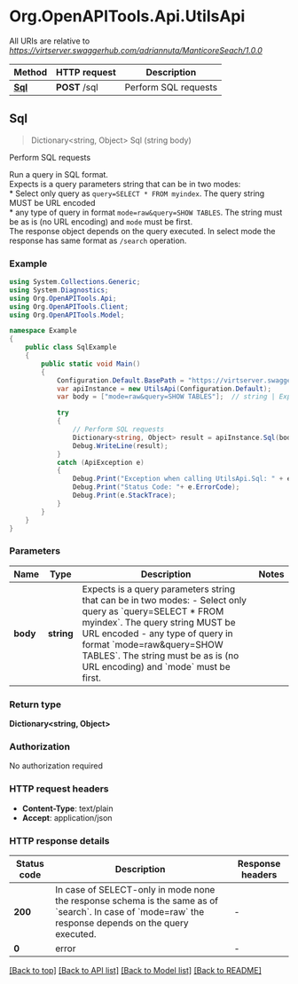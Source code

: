 # Org.OpenAPITools.Api.UtilsApi

All URIs are relative to *https://virtserver.swaggerhub.com/adriannuta/ManticoreSeach/1.0.0*

Method | HTTP request | Description
------------- | ------------- | -------------
[**Sql**](UtilsApi.md#sql) | **POST** /sql | Perform SQL requests



## Sql

> Dictionary&lt;string, Object&gt; Sql (string body)

Perform SQL requests

Run a query in SQL format. <br/>  Expects is a query parameters string that can be in two modes: <br/>  * Select only query as `query=SELECT * FROM myindex`. The query string MUST be URL encoded <br/> * any type of query in format `mode=raw&query=SHOW TABLES`. The string must be as is (no URL encoding) and `mode` must be first. <br/>  The response object depends on the query executed. In select mode the response has same format as `/search` operation. 

### Example

```csharp
using System.Collections.Generic;
using System.Diagnostics;
using Org.OpenAPITools.Api;
using Org.OpenAPITools.Client;
using Org.OpenAPITools.Model;

namespace Example
{
    public class SqlExample
    {
        public static void Main()
        {
            Configuration.Default.BasePath = "https://virtserver.swaggerhub.com/adriannuta/ManticoreSeach/1.0.0";
            var apiInstance = new UtilsApi(Configuration.Default);
            var body = ["mode=raw&query=SHOW TABLES"];  // string | Expects is a query parameters string that can be in two modes: - Select only query as `query=SELECT * FROM myindex`. The query string MUST be URL encoded - any type of query in format `mode=raw&query=SHOW TABLES`. The string must be as is (no URL encoding) and `mode` must be first. 

            try
            {
                // Perform SQL requests
                Dictionary<string, Object> result = apiInstance.Sql(body);
                Debug.WriteLine(result);
            }
            catch (ApiException e)
            {
                Debug.Print("Exception when calling UtilsApi.Sql: " + e.Message );
                Debug.Print("Status Code: "+ e.ErrorCode);
                Debug.Print(e.StackTrace);
            }
        }
    }
}
```

### Parameters


Name | Type | Description  | Notes
------------- | ------------- | ------------- | -------------
 **body** | **string**| Expects is a query parameters string that can be in two modes: - Select only query as &#x60;query&#x3D;SELECT * FROM myindex&#x60;. The query string MUST be URL encoded - any type of query in format &#x60;mode&#x3D;raw&amp;query&#x3D;SHOW TABLES&#x60;. The string must be as is (no URL encoding) and &#x60;mode&#x60; must be first.  | 

### Return type

**Dictionary<string, Object>**

### Authorization

No authorization required

### HTTP request headers

- **Content-Type**: text/plain
- **Accept**: application/json

### HTTP response details
| Status code | Description | Response headers |
|-------------|-------------|------------------|
| **200** | In case of SELECT-only in mode none the response schema is the same as of &#x60;search&#x60;. In case of &#x60;mode&#x3D;raw&#x60; the response depends on the query executed.  |  -  |
| **0** | error |  -  |

[[Back to top]](#)
[[Back to API list]](../README.md#documentation-for-api-endpoints)
[[Back to Model list]](../README.md#documentation-for-models)
[[Back to README]](../README.md)

